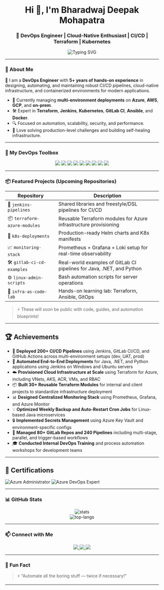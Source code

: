 <!-- README.md -->

<h1 align="center">Hi 👋, I'm Bharadwaj Deepak Mohapatra</h1>
<h3 align="center">🚀 DevOps Engineer | Cloud-Native Enthusiast | CI/CD | Terraform | Kubernetes</h3>

<p align="center">
  <img src="https://readme-typing-svg.demolab.com?font=Fira+Code&size=22&pause=1000&color=3F84F4&width=550&lines=DevOps+Engineer+%7C+Cloud+Infra+Specialist;CI%2FCD+Pipelines+%7C+Terraform+%7C+K8s;Automating+Everything+as+Code+%F0%9F%9A%80" alt="Typing SVG" />
</p>

---

### 🔧 About Me

🎯 I am a **DevOps Engineer** with **5+ years of hands-on experience** in designing, automating, and maintaining robust CI/CD pipelines, cloud-native infrastructure, and containerized environments for modern applications.

- 💼 Currently managing **multi-environment deployments** on **Azure**, **AWS**, **GCP**, and **on-prem**.
- 🛠️ Expert in **Terraform**, **Jenkins**, **Kubernetes**, **GitLab CI**, **Ansible**, and **Docker**.
- 🔍 Focused on automation, scalability, security, and performance.
- 🧩 Love solving production-level challenges and building self-healing infrastructure.

---

### 🧰 My DevOps Toolbox

<p align="center">
  <img src="https://img.shields.io/badge/Azure-0078D4?style=for-the-badge&logo=microsoftazure&logoColor=white"/>
  <img src="https://img.shields.io/badge/AWS-232F3E?style=for-the-badge&logo=amazonaws&logoColor=white"/>
  <img src="https://img.shields.io/badge/Jenkins-D24939?style=for-the-badge&logo=jenkins&logoColor=white"/>
  <img src="https://img.shields.io/badge/GitLab CI/CD-FC6D26?style=for-the-badge&logo=gitlab&logoColor=white"/>
  <img src="https://img.shields.io/badge/Terraform-7B42BC?style=for-the-badge&logo=terraform&logoColor=white"/>
  <img src="https://img.shields.io/badge/Kubernetes-326CE5?style=for-the-badge&logo=kubernetes&logoColor=white"/>
  <img src="https://img.shields.io/badge/Docker-2496ED?style=for-the-badge&logo=docker&logoColor=white"/>
  <img src="https://img.shields.io/badge/Linux-FCC624?style=for-the-badge&logo=linux&logoColor=black"/>
  <img src="https://img.shields.io/badge/Ansible-EE0000?style=for-the-badge&logo=ansible&logoColor=white"/>
</p>

---

### 📦 Featured Projects (Upcoming Repositories)

| Repository | Description |
|------------|-------------|
| 🔧 `jenkins-pipelines` | Shared libraries and freestyle/DSL pipelines for CI/CD |
| 📦 `terraform-azure-modules` | Reusable Terraform modules for Azure infrastructure provisioning |
| 🐳 `k8s-deployments` | Production-ready Helm charts and K8s manifests |
| 📈 `monitoring-stack` | Prometheus + Grafana + Loki setup for real-time observability |
| 🛠 `gitlab-ci-cd-examples` | Real-world examples of GitLab CI pipelines for Java, .NET, and Python |
| ⚙️ `linux-admin-scripts` | Bash automation scripts for server operations |
| 🧪 `infra-as-code-lab` | Hands-on learning lab: Terraform, Ansible, GitOps |

> ⚡ These will soon be public with code, guides, and automation blueprints!

---

## 🏆 Achievements

- 🚀 **Deployed 200+ CI/CD Pipelines** using Jenkins, GitLab CI/CD, and GitHub Actions across multi-environment setups (dev, UAT, prod)
- 🔁 **Automated End-to-End Deployments** for Java, .NET, and Python applications using Jenkins on Windows and Ubuntu servers
- ☁️ **Provisioned Cloud Infrastructure at Scale** using Terraform for Azure, including VNets, AKS, ACR, VMs, and RBAC
- 📦 **Built 30+ Reusable Terraform Modules** for internal and client projects to standardize infrastructure deployment
- 📊 **Designed Centralized Monitoring Stack** using Prometheus, Grafana, and Azure Monitor
- 💡 **Optimized Weekly Backup and Auto-Restart Cron Jobs** for Linux-based Java microservices
- 🔒 **Implemented Secrets Management** using Azure Key Vault and environment-specific configs
- 🧰 **Managed 80+ GitLab Repos and 240 Pipelines** including multi-stage, parallel, and trigger-based workflows
- 🎓 **Conducted Internal DevOps Training** and process automation workshops for development teams

---

## 🏅 Certifications

![Azure Administrator](https://img.shields.io/badge/Microsoft%20Certified-Azure%20Administrator-blue?style=for-the-badge&logo=microsoft)
![Azure DevOps Expert](https://img.shields.io/badge/Microsoft%20Certified-Azure%20DevOps%20Expert-0078D4?style=for-the-badge&logo=microsoft&logoColor=white)

---

### 📊 GitHub Stats

<p align="center">
  <img src="https://github-readme-stats.vercel.app/api?username=bdmohapatra&show_icons=true&theme=tokyonight" alt="stats"/>
  <br>
  <img src="https://github-readme-stats.vercel.app/api/top-langs/?username=bdmohapatra&layout=compact&theme=tokyonight" alt="top-langs"/>
</p>

---

### 📫 Connect with Me

<p align="center">
  <a href="https://www.linkedin.com/in/bdmohapatra/" target="_blank">
    <img src="https://img.shields.io/badge/LinkedIn-blue?style=for-the-badge&logo=linkedin&logoColor=white"/>
  </a>
  <a href="mailto:bharadwajdeepakmohapatra@gmail.com">
    <img src="https://img.shields.io/badge/Gmail-D14836?style=for-the-badge&logo=gmail&logoColor=white"/>
  </a>
  <a href="https://x.com/BD_Mohapatra" target="_blank">
    <img src="https://img.shields.io/badge/X-000000?style=for-the-badge&logo=x&logoColor=white"/>
  </a>
</p>

---

### 🧠 Fun Fact

> ⚡ “Automate all the boring stuff — twice if necessary!”

---


